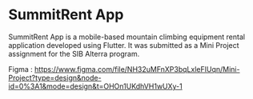 # SummitRent App

SummitRent App is a mobile-based mountain climbing equipment rental application developed using Flutter. It was submitted as a Mini Project assignment for the SIB Alterra program.

Figma : https://www.figma.com/file/NH32uMFnXP3bqLxleFIUqn/Mini-Project?type=design&node-id=0%3A1&mode=design&t=OHOn1UKdhVH1wUXy-1
